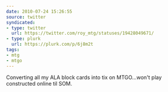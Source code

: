 ```yaml
---
date: 2010-07-24 15:26:55
source: twitter
syndicated:
- type: twitter
  url: https://twitter.com/roy_mtg/statuses/19428049671/
- type: plurk
  url: https://plurk.com/p/6j8m2t
tags:
- mtg
- mtgo
---
```


Converting all my ALA block cards into tix on MTGO...won't play constructed online til SOM.